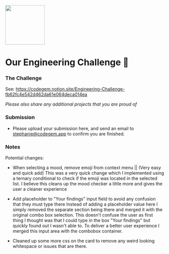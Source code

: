 <img src="https://user-images.githubusercontent.com/17414278/79912332-dd36cd00-83ef-11ea-9e18-6e64d6586f4a.png" width="125" />

# Our Engineering Challenge 💎

### The Challenge

See: https://codegem.notion.site/Engineering-Challenge-fb62fc4e542d462da61e064deca014ea 

*Please also share any additional projects that you are proud of*

### Submission

- Please upload your submission here, and send an email to [stephanie@codegem.app](mailto:stephanie@codegem.app) to confirm you are finished.

### Notes

Potential changes:
- When selecting a mood, remove emoji from context menu || (Very easy and quick add)
This was a very quick change which I implemented using a ternary conditional to check if the emoji was located in the selected list. I believe this cleans up the mood checker a little more and gives the user a cleaner experience

- Add placeholder to "Your findings" input field to avoid any confusion that they must type there 
Instead of adding a placeholder value here I simply removed the separate section being there and merged it with the original combo box selection. This doesn't confuse the user as first thing I thought was that I could type in the box "Your findings" but quickly found out I wasn't able to. To deliver a better user experience I merged this input area with the combobox container.

- Cleaned up some more css on the card to remove any weird looking whitespace or issues that are there.

